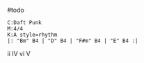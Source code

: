 #todo 

```music-abc
C:Daft Punk
M:4/4
K:A style=rhythm
|: "Bm" B4 | "D" B4 | "F#m" B4 | "E" B4 :|
```

ii IV vi V 
